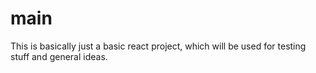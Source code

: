 # main

This is basically just a basic react project, which will be used for testing stuff and general ideas.

